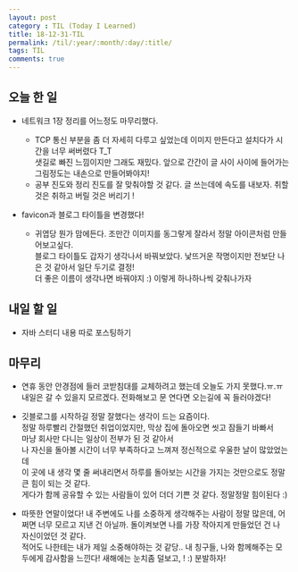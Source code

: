 ```yaml
---
layout: post
category : TIL (Today I Learned)
title: 18-12-31-TIL
permalink: /til/:year/:month/:day/:title/
tags: TIL
comments: true
---
```


## 오늘 한 일
- 네트워크 1장 정리를 어느정도 마무리했다. 
    - TCP 통신 부분을 좀 더 자세히 다루고 싶었는데 이미지 만든다고 설치다가 시간을 너무 써버렸다 T_T  
    샛길로 빠진 느낌이지만 그래도 재밌다. 앞으로 간간이 글 사이 사이에 들어가는 그림정도는 내손으로 만들어봐야지!  
    - 공부 진도와 정리 진도를 잘 맞춰야할 것 같다. 글 쓰는데에 속도를 내보자. 취할 것은 취하고 버릴 것은 버리기 !

- favicon과 블로그 타이틀을 변경했다!
    - 귀엽당 뭔가 맘에든다. 조만간 이미지를 동그랗게 잘라서 정말 아이콘처럼 만들어보고싶다.   
    블로그 타이틀도 갑자기 생각나서 바꿔보았다. 낯뜨거운 작명이지만 전보단 나은 것 같아서 일단 두기로 결정!   
    더 좋은 이름이 생각나면 바꿔야지 :) 이렇게 하나하나씩 갖춰나가자  
    
        
## 내일 할 일
- 자바 스터디 내용 따로 포스팅하기     
     
    
## 마무리
- 연휴 동안 안경점에 들러 코받침대를 교체하려고 했는데 오늘도 가지 못했다.ㅠ.ㅠ   
내일은 갈 수 있을지 모르겠다. 전화해보고 문 연다면 오는길에 꼭 들러야겠다! 

- 깃블로그를 시작하길 정말 잘했다는 생각이 드는 요즘이다.   
정말 하루빨리 간절했던 취업이었지만, 막상 집에 돌아오면 씻고 잠들기 바빠서  
마냥 회사만 다니는 일상이 전부가 된 것 같아서   
나 자신을 돌아볼 시간이 너무 부족하다고 느껴져 정신적으로 우울한 날이 많았었는데   
이 곳에 내 생각 몇 줄 써내리면서 하루를 돌아보는 시간을 가지는 것만으로도 정말 큰 힘이 되는 것 같다.  
게다가 함께 공유할 수 있는 사람들이 있어 더더 기쁜 것 같다. 정말정말 힘이된다 :) 

- 따뜻한 연말이었다!
내 주변에도 나를 소중하게 생각해주는 사람이 정말 많은데, 어쩌면 너무 모르고 지낸 건 아닐까.
돌이켜보면 나를 가장 작아지게 만들었던 건 나 자신이었던 것 같다.  
적어도 나한테는 내가 제일 소중해야하는 것 같당.. 내 칭구들, 나와 함께해주는 모두에게 감사함을 느낀다!
새해에는 눈치좀 덜보고, ! :) 분발하자!  
